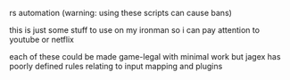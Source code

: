 rs automation (warning: using these scripts can cause bans)

this is just some stuff to use on my ironman so i can pay attention to youtube or netflix

each of these could be made game-legal with minimal work but jagex has poorly defined rules relating to input mapping and plugins